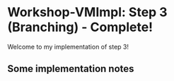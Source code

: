 # Workshop-VMImpl: Step 3 (Branching) - Complete!
Welcome to my implementation of step 3!

## Some implementation notes

